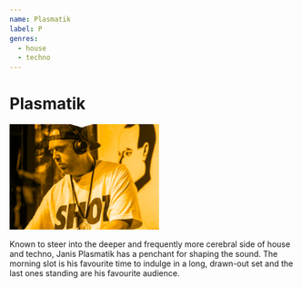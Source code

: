 ```yaml
---
name: Plasmatik
label: P
genres:
  - house
  - techno
---
```


# Plasmatik

![](./assets/images/_sample.png)

Known to steer into the deeper and frequently more cerebral side of house and techno, Janis Plasmatik has a penchant for shaping the sound. The morning slot is his favourite time to indulge in a long, drawn-out set and the last ones standing are his favourite audience.
